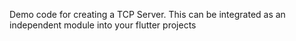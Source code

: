 Demo code for creating a TCP Server. This can be integrated as an independent module into your flutter projects
